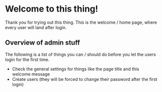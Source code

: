 # Welcome to this thing!

Thank you for trying out this thing.
This is the welcome / home page, where every user will land after login.

## Overview of admin stuff

The following is a list of things you can / should do before you let the users login for the first time.

* Check the general settings for things like the page title and this welcome message
* Create users (they will be forced to change their password after the first login)